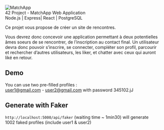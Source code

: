 ![MatchApp](https://i.imgur.com/R33gl92.png)  
42 Project - MatchApp Web Application  
Node.js | Express| React | PostgreSQL

Ce projet vous propose de créer un site de rencontres.

Vous devrez donc concevoir une application permettant à deux potentielles âmes soeurs de se rencontrer, de l’inscription au contact final.
Un utilisateur devra donc pouvoir s’inscrire, se connecter, compléter son profil, parcourir et rechercher d’autres utilisateurs, les liker, et chatter avec ceux qui auront liké en retour.

## Demo
You can use two pre-filled profiles :  
user1@gmail.com - user2@gmail.com with password 345102.jJ
## Generate with Faker
`http://localhost:5000/api/faker` (waiting time ~ 1min30)
will generate 1002 faked profiles (include user1 & user2)
